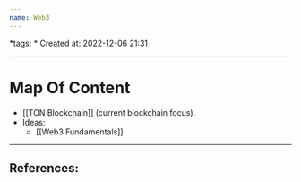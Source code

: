 ```yaml
---
name: Web3 
---
```

*tags: *
Created at: 2022-12-06 21:31

---

# Map Of Content

- [[TON Blockchain]] (current blockchain focus).
- Ideas:
	- [[Web3 Fundamentals]]

---
## References:

